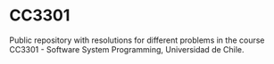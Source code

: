 # CC3301
Public repository with resolutions for different problems in the course CC3301 - Software System Programming, Universidad de Chile.
